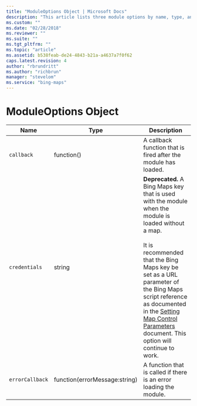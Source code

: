 ```yaml
---
title: "ModuleOptions Object | Microsoft Docs"
description: "This article lists three module options by name, type, and description."
ms.custom: ""
ms.date: "02/28/2018"
ms.reviewer: ""
ms.suite: ""
ms.tgt_pltfrm: ""
ms.topic: "article"
ms.assetid: b538feab-de24-4843-b21a-a4637a7f0f62
caps.latest.revision: 4
author: "rbrundritt"
ms.author: "richbrun"
manager: "stevelom"
ms.service: "bing-maps"
---
```

# ModuleOptions Object
Name             | Type                           | Description
---------------- | ------------------------------ | -----------------------------------------
`callback`	     | function()                     | A callback function that is fired after the module has loaded.
`credentials`    | string                         | **Deprecated.** A Bing Maps key that is used with the module when the module is loaded without a map.<br/><br/>It is recommended that the Bing Maps key be set as a URL parameter of the Bing Maps script reference as documented in the [Setting Map Control Parameters](../creating-and-hosting-map-controls/setting-map-control-parameters.md) document. This option will continue to work.
`errorCallback`  | function(errorMessage:string)  | A function that is called if there is an error loading the module.
